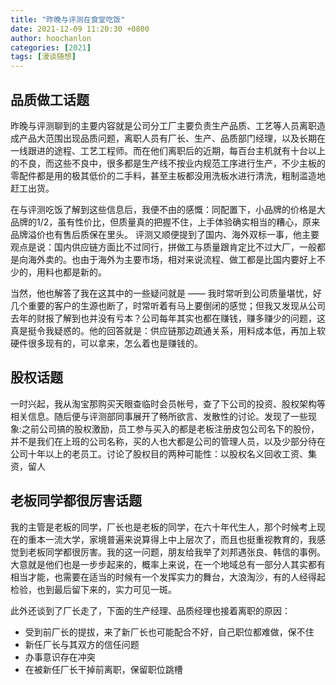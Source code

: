 ```yaml
---
title: "昨晚与评测在食堂吃饭"
date: 2021-12-09 11:20:30 +0800
author: hoochanlon
categories: [2021]
tags: [漫谈随想]
---
```


## 品质做工话题

昨晚与评测聊到的主要内容就是公司分工厂主要负责生产品质、工艺等人员离职造成产品大范围出现品质问题，离职人员有厂长、生产、品质部门经理，以及长期在一线跟进的途程、工艺工程师。而在他们离职后的近期，每百台主机就有十台以上的不良，而这些不良中，很多都是生产线不按业内规范工序进行生产，不少主板的零配件都是用的极其低价的二手料，甚至主板都没用洗板水进行清洗，粗制滥造地赶工出货。

在与评测吃饭了解到这些信息后，我便不由的感慨：同配置下，小品牌的价格是大品牌的1/2，虽有性价比，但质量真的把握不住，上手体验确实相当的糟心，原来品牌溢价也有售后质保在里头。 <!-- more -->评测又顺便提到了国内、海外双标一事，他主要观点是说：国内供应链方面比不过同行，拼做工与质量跟肯定比不过大厂，一般都是向海外卖的。也由于海外为主要市场，相对来说流程、做工都是比国内要好上不少的，用料也都是新的。

当然，他也解答了我在这其中的一些疑问就是 —— 我时常听到公司质量堪忧，好几个重要的客户的生源也断了，时常听着有马上要倒闭的感觉；但我又发现从公司去年的财报了解到也并没有亏本？公司每年其实也都在赚钱，赚多赚少的问题，这真是挺令我疑惑的。他的回答就是：供应链那边疏通关系，用料成本低，再加上软硬件很多现有的，可以拿来，怎么着也是赚钱的。

## 股权话题

一时兴起，我从淘宝那购买天眼查临时会员帐号，查了下公司的投资、股权架构等相关信息。随后便与评测部同事展开了畅所欲言、发散性的讨论。发现了一些现象:之前公司搞的股权激励，员工参与买入的都是老板注册皮包公司名下的股份，并不是我们在上班的公司名称，买的人也大都是公司的管理人员，以及少部分待在公司十年以上的老员工。讨论了股权目的两种可能性：以股权名义回收工资、集资，留人

## 老板同学都很厉害话题

我的主管是老板的同学，厂长也是老板的同学，在六十年代生人，那个时候考上现在的重本一流大学，家境普遍来说算得上中上层次了，而且也挺重视教育的，我感觉到老板同学都很厉害。我的这一问题，朋友给我举了刘邦遇张良、韩信的事例。大意就是他们也是一步步起来的，概率上来说，在一个地域总有一部分人其实都有相当才能，也需要在适当的时候有一个发挥实力的舞台，大浪淘沙，有的人经得起检验，也到最后留下来的，实力可见一斑。

此外还谈到了厂长走了，下面的生产经理、品质经理也接着离职的原因：

* 受到前厂长的提拔，来了新厂长也可能配合不好，自己职位都难做，保不住
* 新任厂长与其双方的信任问题
* 办事意识存在冲突
* 在被新任厂长干掉前离职，保留职位跳槽
